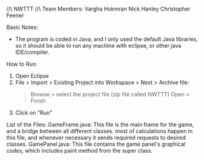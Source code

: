 //\\ NWTTT //\\
Team Members:
	Vargha Hokmran
	Nick Hanley
	Christopher Feener

Basic Notes:
- The program is coded in Java, and I only used the default Java libraries, so
it should be able to run any machine with eclipse, or other java IDE/compiler.

How to Run:
1) Open Eclipse
2) File > Import > Existing Project into Workspace > Next > Archive file:
   > Browse > select the project file (zip file called NWTTT)
   > Open > Finish
4) Click on "Run"

List of the Files:
GameFrame.java:
	This file is the main frame for the game, and a bridge between all different
	classes. most of calculations happen in this file, and whenever necessary it
	sends required requests to desired classes.
GamePanel.java:
	This file contains the game panel's graphical codes, which includes paint method
	from the super class. 